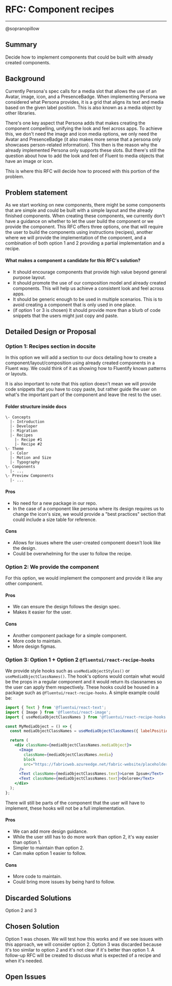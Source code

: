# RFC: Component recipes

---

@sopranopillow

## Summary

Decide how to implement components that could be built with already created components.

## Background

Currently Persona's spec calls for a media slot that allows the use of an Avatar, image, icon, and a PresenceBadge. When implementing Persona we considered what Persona provides, it is a grid that aligns its text and media based on the given label position. This is also known as a media object by other libraries.

There's one key aspect that Persona adds that makes creating the component compelling, unifying the look and feel across apps. To achieve this, we don't need the image and icon media options, we only need the Avatar and PresenceBadge (it also makes more sense that a persona only showcases person-related information). This then is the reason why the already implemented Persona only supports these slots. But there's still the question about how to add the look and feel of Fluent to media objects that have an image or icon.

This is where this RFC will decide how to proceed with this portion of the problem.

## Problem statement

As we start working on new components, there might be some components that are simple and could be built with a simple layout and the already finished components. When creating these components, we currently don't have a guidance on whether to let the user build the component or we provide the component. This RFC offers three options, one that will require the user to build the components using instructions (recipes), another where we will provide the implementation of the component, and a combination of both option 1 and 2 providing a partial implementation and a recipe.

#### What makes a component a candidate for this RFC's solution?

- It should encourage components that provide high value beyond general purpose layout.
- It should promote the use of our composition model and already created components. This will help us achieve a consistent look and feel across apps.
- It should be generic enough to be used in multiple scenarios. This is to avoid creating a component that is only used in one place.
- (if option 1 or 3 is chosen) It should provide more than a blurb of code snippets that the users might just copy and paste.

## Detailed Design or Proposal

### Option 1: Recipes section in docsite

In this option we will add a section to our docs detailing how to create a component/layout/composition using already created components in a Fluent way. We could think of it as showing how to Fluentify known patterns or layouts.

It is also important to note that this option doesn't mean we will provide code snippets that you have to copy paste, but rather guide the user on what's the important part of the component and leave the rest to the user.

#### Folder structure inside docs

```
\- Concepts
  |- Introduction
  |- Developer
  |- Migration
  |- Recipes
    |- Recipe #1
    |- Recipe #2
\- Theme
  |- Color
  |- Motion and Size
  |- Typography
\- Components
  |- ...
\- Preview Components
  |- ...
```

#### Pros

- No need for a new package in our repo.
- In the case of a component like persona where its design requires us to change the icon's size, we would provide a "best practices" section that could include a size table for reference.

#### Cons

- Allows for issues where the user-created component doesn't look like the design.
- Could be overwhelming for the user to follow the recipe.

### Option 2: We provide the component

For this option, we would implement the component and provide it like any other component.

#### Pros

- We can ensure the design follows the design spec.
- Makes it easier for the user.

#### Cons

- Another component package for a simple component.
- More code to maintain.
- More design figmas.

### Option 3: Option 1 + Option 2 `@fluentui/react-recipe-hooks`

We provide style hooks such as `useMediaObjectStyles()` or `useMediaObjectClassNames()`. The hook's options would contain what would be the props in a regular component and it would return its classnames so the user can apply them respectively. These hooks could be housed in a package such as `@fluentui/react-recipe-hooks`. A simple example could be:

```jsx
import { Text } from '@fluentui/react-text';
import { Image } from '@fluentui/react-image';
import { useMediaObjectClassNames } from '@fluentui/react-recipe-hooks';

const MyMediaObject = () => {
  const mediaObjectClassNames = useMediaObjectClassNames({ labelPosition: 'below' });

  return (
    <div className={mediaObjectClassNames.mediaObject}>
      <Image
        className={mediaObjectClassNames.media}
        block
        src="https://fabricweb.azureedge.net/fabric-website/placeholders/100x100.png"
      />
      <Text className={mediaObjectClassNames.text}>Lorem Ipsum</Text>
      <Text className={mediaObjectClassNames.text}>Dolorem</Text>
    </div>
  );
};
```

There will still be parts of the component that the user will have to implement, these hooks will not be a full implementation.

#### Pros

- We can add more design guidance.
- While the user still has to do more work than option 2, it's way easier than option 1.
- Simpler to maintain than option 2.
- Can make option 1 easier to follow.

#### Cons

- More code to maintain.
- Could bring more issues by being hard to follow.

## Discarded Solutions

Option 2 and 3

## Chosen Solution

Option 1 was chosen. We will test how this works and if we see issues with this approach, we will consider option 2. Option 3 was discarded because it's too similar to option 2 and it's not clear if it's better than option 1. A follow-up RFC will be created to discuss what is expected of a recipe and when it's needed.

## Open Issues
